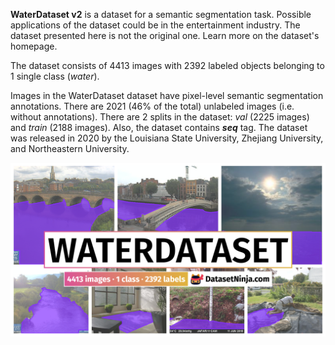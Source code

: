 **WaterDataset v2** is a dataset for a semantic segmentation task. Possible applications of the dataset could be in the entertainment industry. The dataset presented here is not the original one. Learn more on the dataset's homepage.

The dataset consists of 4413 images with 2392 labeled objects belonging to 1 single class (*water*).

Images in the WaterDataset dataset have pixel-level semantic segmentation annotations. There are 2021 (46% of the total) unlabeled images (i.e. without annotations). There are 2 splits in the dataset: *val* (2225 images) and *train* (2188 images). Also, the dataset contains ***seq*** tag. The dataset was released in 2020 by the Louisiana State University, Zhejiang University, and Northeastern University.

<img src="https://github.com/dataset-ninja/water-segmentation/raw/main/visualizations/poster.png">
